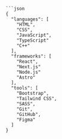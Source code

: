 ```
```json
{
  "languages": [
    "HTML",
    "CSS",
    "JavaScript",
    "TypeScript"
    "C++"
  ],
  "frameworks": [
    "React",
    "Next.js"
    "Node.js"
    "Astro"
  ],
  "tools": [
    "Bootstrap",
    "Tailwind CSS",
    "SASS",
    "Git",
    "GitHub",
    "Figma"
  ]
}
